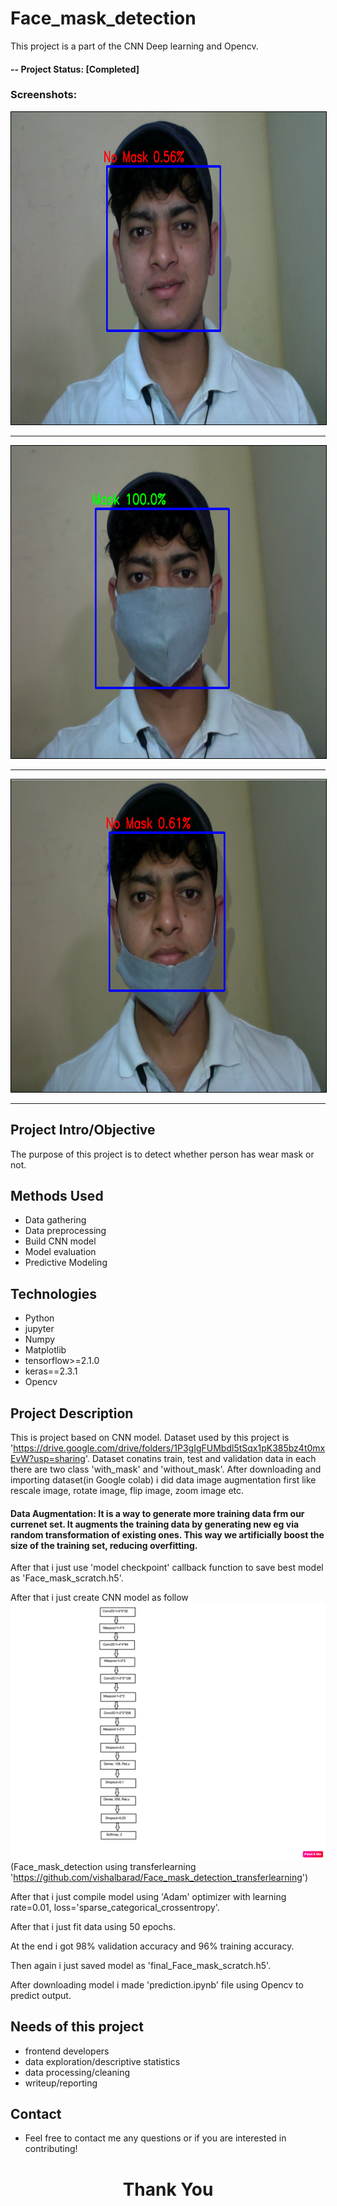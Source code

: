 # Face_mask_detection
This project is a part of the CNN Deep learning and Opencv.

#### -- Project Status: [Completed]

### Screenshots:

<p align="center">
<img src="pic1.png" width="600" height="500" style="border: 1px solid black" />
</p>
<hr>
<p align="center">
<img src="pic2.png" width="600" height="500" style="border: 1px solid black" />
</p>
<hr>
<p align="center">
<img src="pic3.png" width="600" height="500" style="border: 1px solid black" />
</p>
<hr>

## Project Intro/Objective
The purpose of this project is to detect whether person has wear mask or not.

## Methods Used
* Data gathering
* Data preprocessing
* Build CNN model
* Model evaluation
* Predictive Modeling

## Technologies
* Python
* jupyter
* Numpy 
* Matplotlib
* tensorflow>=2.1.0
* keras==2.3.1
* Opencv

## Project Description
This is project based on CNN model. 
Dataset used by this project is 'https://drive.google.com/drive/folders/1P3gIgFUMbdl5tSqx1pK385bz4t0mxEvW?usp=sharing'. Dataset conatins train, test and validation data in each there are two class 'with_mask' and 'without_mask'. After downloading and importing dataset(in Google colab) i did data image augmentation first like rescale image, rotate image, flip image, zoom image etc.
#### **Data Augmentation**: It is a way to generate more training data frm our currenet set. It augments the training data by generating new eg via random transformation of existing ones. This way we artificially boost the size of the training set, reducing overfitting.
After that i just use 'model checkpoint' callback function to save best model as 'Face_mask_scratch.h5'.

After that i just create CNN model as follow
<img src="https://github.com/vishalbarad/Face_mask_detection/blob/master/cnn_scratch.png">
(Face_mask_detection using transferlearning 'https://github.com/vishalbarad/Face_mask_detection_transferlearning')

After that i just compile model using 'Adam' optimizer with learning rate=0.01, loss='sparse_categorical_crossentropy'.

After that i just fit data using 50 epochs.

At the end i got 98% validation accuracy and 96% training accuracy.

Then again i just saved model as 'final_Face_mask_scratch.h5'.

After downloading model i made 'prediction.ipynb' file using Opencv to predict output.

## Needs of this project

- frontend developers
- data exploration/descriptive statistics
- data processing/cleaning
- writeup/reporting

## Contact
* Feel free to contact me any questions or if you are interested in contributing!


<h1 align=center>Thank You</h1>


